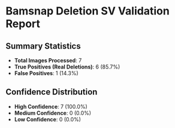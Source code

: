 # Bamsnap Deletion SV Validation Report

## Summary Statistics
- **Total Images Processed**: 7
- **True Positives (Real Deletions)**: 6 (85.7%)
- **False Positives**: 1 (14.3%)

## Confidence Distribution
- **High Confidence**: 7 (100.0%)
- **Medium Confidence**: 0 (0.0%)
- **Low Confidence**: 0 (0.0%)